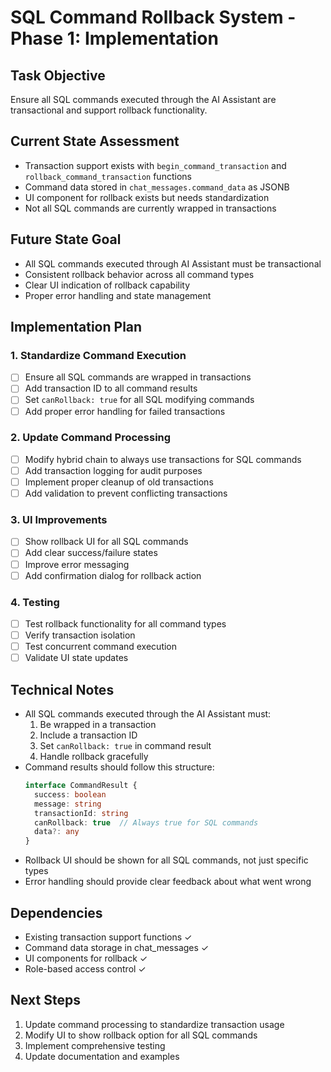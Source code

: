 # SQL Command Rollback System - Phase 1: Implementation

## Task Objective
Ensure all SQL commands executed through the AI Assistant are transactional and support rollback functionality.

## Current State Assessment
- Transaction support exists with `begin_command_transaction` and `rollback_command_transaction` functions
- Command data stored in `chat_messages.command_data` as JSONB
- UI component for rollback exists but needs standardization
- Not all SQL commands are currently wrapped in transactions

## Future State Goal
- All SQL commands executed through AI Assistant must be transactional
- Consistent rollback behavior across all command types
- Clear UI indication of rollback capability
- Proper error handling and state management

## Implementation Plan

### 1. Standardize Command Execution
- [ ] Ensure all SQL commands are wrapped in transactions
- [ ] Add transaction ID to all command results
- [ ] Set `canRollback: true` for all SQL modifying commands
- [ ] Add proper error handling for failed transactions

### 2. Update Command Processing
- [ ] Modify hybrid chain to always use transactions for SQL commands
- [ ] Add transaction logging for audit purposes
- [ ] Implement proper cleanup of old transactions
- [ ] Add validation to prevent conflicting transactions

### 3. UI Improvements
- [ ] Show rollback UI for all SQL commands
- [ ] Add clear success/failure states
- [ ] Improve error messaging
- [ ] Add confirmation dialog for rollback action

### 4. Testing
- [ ] Test rollback functionality for all command types
- [ ] Verify transaction isolation
- [ ] Test concurrent command execution
- [ ] Validate UI state updates

## Technical Notes
- All SQL commands executed through the AI Assistant must:
  1. Be wrapped in a transaction
  2. Include a transaction ID
  3. Set `canRollback: true` in command result
  4. Handle rollback gracefully
- Command results should follow this structure:
  ```typescript
  interface CommandResult {
    success: boolean
    message: string
    transactionId: string
    canRollback: true  // Always true for SQL commands
    data?: any
  }
  ```
- Rollback UI should be shown for all SQL commands, not just specific types
- Error handling should provide clear feedback about what went wrong

## Dependencies
- Existing transaction support functions ✓
- Command data storage in chat_messages ✓
- UI components for rollback ✓
- Role-based access control ✓

## Next Steps
1. Update command processing to standardize transaction usage
2. Modify UI to show rollback option for all SQL commands
3. Implement comprehensive testing
4. Update documentation and examples 